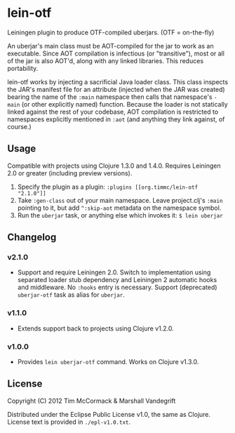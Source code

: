 # lein-otf

Leiningen plugin to produce OTF-compiled uberjars. (OTF = on-the-fly)

An uberjar's main class must be AOT-compiled for the jar to work as an
executable. Since AOT compilation is infectious (or "transitive"), most or all
of the jar is also AOT'd, along with any linked libraries. This reduces
portability.

lein-otf works by injecting a sacrificial Java loader class.  This class
inspects the JAR's manifest file for an attribute (injected when the JAR was
created) bearing the name of the `:main` namespace then calls that namespace's
`-main` (or other explicitly named) function.  Because the loader is not
statically linked against the rest of your codebase, AOT compilation is
restricted to namespaces explicitly mentioned in `:aot` (and anything they link
against, of course.)

## Usage

Compatible with projects using Clojure 1.3.0 and 1.4.0.  Requires Leiningen 2.0
or greater (including preview versions).

1. Specify the plugin as a plugin:
   `:plugins [[org.timmc/lein-otf "2.1.0"]]`
2. Take `:gen-class` out of your main namespace.  Leave project.clj's `:main`
   pointing to it, but add `^:skip-aot` metadata on the namespace symbol.
3. Run the `uberjar` task, or anything else which invokes it:
   `$ lein uberjar`

## Changelog

### v2.1.0

* Support and require Leiningen 2.0.  Switch to implementation using separated
  loader stub dependency and Leiningen 2 automatic hooks and middleware.  No
  `:hooks` entry is necessary.  Support (deprecated) `uberjar-otf` task as
  alias for `uberjar`.

### v1.1.0

* Extends support back to projects using Clojure v1.2.0.

### v1.0.0

* Provides `lein uberjar-otf` command. Works on Clojure v1.3.0.

## License

Copyright (C) 2012 Tim McCormack & Marshall Vandegrift

Distributed under the Eclipse Public License v1.0, the same as Clojure.
License text is provided in `./epl-v1.0.txt`.
